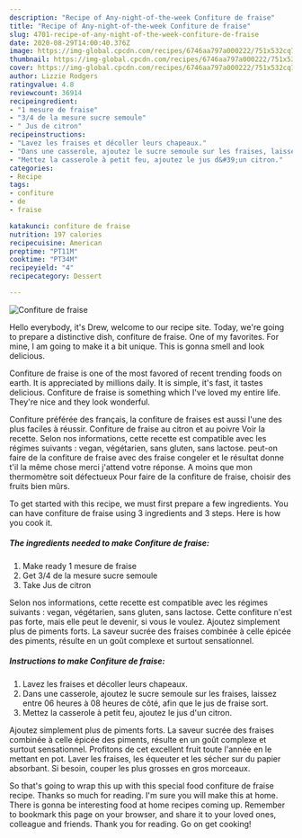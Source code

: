 ```yaml
---
description: "Recipe of Any-night-of-the-week Confiture de fraise"
title: "Recipe of Any-night-of-the-week Confiture de fraise"
slug: 4701-recipe-of-any-night-of-the-week-confiture-de-fraise
date: 2020-08-29T14:00:40.376Z
image: https://img-global.cpcdn.com/recipes/6746aa797a000222/751x532cq70/confiture-de-fraise-photo-principale-de-la-recette.jpg
thumbnail: https://img-global.cpcdn.com/recipes/6746aa797a000222/751x532cq70/confiture-de-fraise-photo-principale-de-la-recette.jpg
cover: https://img-global.cpcdn.com/recipes/6746aa797a000222/751x532cq70/confiture-de-fraise-photo-principale-de-la-recette.jpg
author: Lizzie Rodgers
ratingvalue: 4.8
reviewcount: 36914
recipeingredient:
- "1 mesure de fraise"
- "3/4 de la mesure sucre semoule"
- " Jus de citron"
recipeinstructions:
- "Lavez les fraises et décoller leurs chapeaux."
- "Dans une casserole, ajoutez le sucre semoule sur les fraises, laissez entre 06 heures à 08 heures de côté, afin que le jus de fraise sort."
- "Mettez la casserole à petit feu, ajoutez le jus d&#39;un citron."
categories:
- Recipe
tags:
- confiture
- de
- fraise

katakunci: confiture de fraise 
nutrition: 197 calories
recipecuisine: American
preptime: "PT11M"
cooktime: "PT34M"
recipeyield: "4"
recipecategory: Dessert

---
```



![Confiture de fraise](https://img-global.cpcdn.com/recipes/6746aa797a000222/751x532cq70/confiture-de-fraise-photo-principale-de-la-recette.jpg)

Hello everybody, it's Drew, welcome to our recipe site. Today, we're going to prepare a distinctive dish, confiture de fraise. One of my favorites. For mine, I am going to make it a bit unique. This is gonna smell and look delicious.

Confiture de fraise is one of the most favored of recent trending foods on earth. It is appreciated by millions daily. It is simple, it's fast, it tastes delicious. Confiture de fraise is something which I've loved my entire life. They're nice and they look wonderful.

Confiture préférée des français, la confiture de fraises est aussi l&#39;une des plus faciles à réussir. Confiture de fraise au citron et au poivre Voir la recette. Selon nos informations, cette recette est compatible avec les régimes suivants : vegan, végétarien, sans gluten, sans lactose. peut-on faire de la confiture de fraise avec des fraise congeler et le résultat donne t&#39;il la même chose merci j&#39;attend votre réponse. A moins que mon thermomètre soit défectueux Pour faire de la confiture de fraise, choisir des fruits bien mûrs.


To get started with this recipe, we must first prepare a few ingredients. You can have confiture de fraise using 3 ingredients and 3 steps. Here is how you cook it.

<!--inarticleads1-->

##### The ingredients needed to make Confiture de fraise:

1. Make ready 1 mesure de fraise
1. Get 3/4 de la mesure sucre semoule
1. Take  Jus de citron


Selon nos informations, cette recette est compatible avec les régimes suivants : vegan, végétarien, sans gluten, sans lactose. Cette confiture n&#39;est pas forte, mais elle peut le devenir, si vous le voulez. Ajoutez simplement plus de piments forts. La saveur sucrée des fraises combinée à celle épicée des piments, résulte en un goût complexe et surtout sensationnel. 

<!--inarticleads2-->

##### Instructions to make Confiture de fraise:

1. Lavez les fraises et décoller leurs chapeaux.
1. Dans une casserole, ajoutez le sucre semoule sur les fraises, laissez entre 06 heures à 08 heures de côté, afin que le jus de fraise sort.
1. Mettez la casserole à petit feu, ajoutez le jus d&#39;un citron.


Ajoutez simplement plus de piments forts. La saveur sucrée des fraises combinée à celle épicée des piments, résulte en un goût complexe et surtout sensationnel. Profitons de cet excellent fruit toute l&#39;année en le mettant en pot. Laver les fraises, les équeuter et les sécher sur du papier absorbant. Si besoin, couper les plus grosses en gros morceaux. 

So that's going to wrap this up with this special food confiture de fraise recipe. Thanks so much for reading. I'm sure you will make this at home. There is gonna be interesting food at home recipes coming up. Remember to bookmark this page on your browser, and share it to your loved ones, colleague and friends. Thank you for reading. Go on get cooking!
